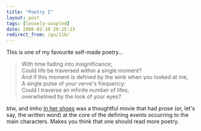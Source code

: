 ```yaml
---
title: "Poetry I"
layout: post
tags: [loosely-coupled]
date: 2008-03-30 20:25:23
redirect_from: /go/116/
---
```


This is one of my favourite self-made poetry...

> With time fading into insignificance;<br>
> Could life be traversed within a single moment?<br>
> And if this moment is defined by the wink when you looked at me,<br>
> A single pulse of your verve's frequency:<br>
> Could I traverse an infinite number of lifes,<br>
> overwhelmed by the look of your eyes?<br>

btw, and imho [In her shoes](http://www.imdb.com/title/tt0388125/) was a thoughtful movie that had prose (or, let's say, the written word) at the core of the defining events occurring to the main characters. Makes you think that one should read more poetry.
